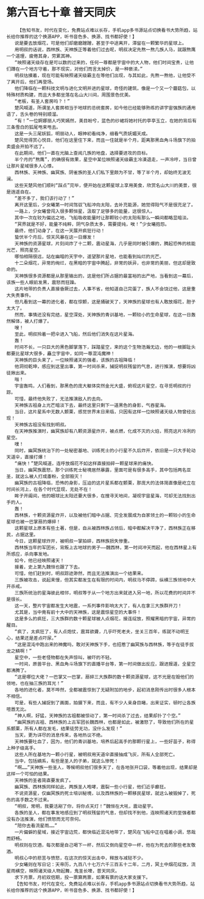 # 第六百七十章 普天同庆
        【告知书友，时代在变化，免费站点难以长存，手机app多书源站点切换看书大势所趋，站长给你推荐的这个换源APP，听书音色多、换源、找书都好使！】
       说是要去放烟花，可是他们却磨磨蹭蹭，甚至于中途离开，滞留在一颗繁华的星球上。
       用明叔的话说，西林族、天神族正等着他们过去呢，明叔决定先熬一熬几族人马，就跟熬鹰一个道理，疲倦其身，劳累其神。
       “映照诸天级存在是可以数的过来的，任何一尊都是宇宙中的大人物，他们时间宝贵，让他们蹲在一个地方守着，那不现实，对他们而言太掉价，是一种亵渎。”
       明叔估摸着，现在可能有映照诸天级霸主在等他们出现，与其如此，先熬一熬他，让他受不了离开后，他们再登场。
       他们降临在一颗科技文明与进化文明并进的星球，奇怪的建筑，像是一个又一个蘑菇包，以特殊材质构建，而且大多都坐落在名山大川间，周围景色优美。
       “老板，有圣人套房吗？！”
       楚风喊道，所谓圣人套房相当于地球的总统套房，如今他已经能够熟练的讲宇宙强族的通用语了，舌头卷的特别顺溜。
       “有！”一位婀娜丽人巧笑嫣然，美目盼兮，蓝色的纱裙将她衬托的亭亭玉立，在她的背后有三条雪白的狐尾甩来甩去。
       这是一头三尾妖狐，明丽动人，眼神初看纯净，细看气质妩媚天成。
       楚风觉得赏心悦目，他们在这里住下来，而且一住就是半个月，距离那黑血角斗场旗下的拍卖盛会开拍不远了。
       在此期间，他们一直在光脑上查阅几族的地盘，选择要进攻的目标。
       半个月的“熬鹰”，的确很有效果，星空中某位映照诸天级霸主冷漠退走，一声冷哼，当日曾让那片星域很多人心悸。
       西林族、天神族、幽冥族、阴雀族的圣人们私下里颇为不甘，等了半个月，却始终无波无澜。
       这些天楚风他们顺利“踩点”完毕，便开始在这颗星球上享用美食，欣赏名山大川的美景，很是逍遥自在。
       “差不多了，我们该行动了！”
       离开这里后，少女曦第一时间驾驭飞船冲向太阳，去补充能源，她觉得阳气不是很充足了。
       一路上，少女曦曾闯入很多颗恒星，汲取了足够多的能量，这很惊人。
       其中一次在较为偏远之地，飞船吸收能量时让那颗较小的太阳有那么一瞬间都略显暗淡。
       “冥界就是不好，能量不纯粹，阴气杂质太多，需要提纯，唉！”少女曦抱怨。
       最终，他们动身了，在这一天展开疯狂行动！
       蛰伏半个月后，惊天风暴在这一日爆发！
       天神族的资源星球，片刻间炸了十二颗，震动星海，几乎是同时被引爆的，腾起恐怖的核能光芒，照亮星空。
       哪怕相隔很远，站在幽暗的天宇中，遥望那片星地，也能看到灿烂的光芒。
       十二朵烟花，异常的绚烂，在黑暗的宇宙中腾起，非常的妖异，也非常的美丽，但这却是致命的。
       天神族很多资源都是从那里输出的，这是他们所占据的最富裕的出产地，当看到这一幕后，该族一些人眼前发黑，震怒而狂躁。
       这片地带的负责人直接昏厥过去，人事不省，他知道自己完蛋了，族人不会饶过他，这是重大失责事件。
       但凡看到这一幕的进化者，都在惊颤，这是捅破天了，天神族的星球也有人敢放烟花，胆子太大了。
       然而，事情还没有完结，星空深处，天神族的青训基地，一颗较小的生命星球，在这一日轰然解体，被人打爆了。
       嗖！
       至此，明叔拎着一把伞进入飞船，然后他们消失在这片星海。
       轰！
       时间不长，一只巨大的黑色脚掌落下，踩踏星空，来的这个生物浩瀚无边，他的一根脚趾头都要比星球大很多，矗立宇宙中，如同一尊混沌魔神！
       天神族的巨头来了，一位映照诸天的强者，该族的古祖降临！
       他洞彻乾坤，感应到这里出事，第一时间杀来，捕捉明叔残留的气息，进行推演，想要将凶徒揪出来。
       嗡！
       宇宙轰鸣，人们看到，那黑色的庞大躯体突然金光大盛，俯视这片星空，在寻觅明叔的行踪。
       可惜，最终他失败了，无法推演敌人的去向。
       天神族古祖身上光芒暗淡下去，最终这里只剩下一道黑色的身影，气吞星海。
       当日，这片星系中无数人颤栗，感觉世界末日来临，只因有这样一位映照诸天级人物曾经出现！
       天神族古祖没有找到明叔。
       在天神族推演时，幽冥族却有八颗资源星炸开，被点燃，化成不灭的火焰，照亮这片冷冽的星空。
       噗！
       同时，幽冥族统治下的一处秘密基地、训练死士的小行星不久后炸开，依旧是一只大手轮动天道伞，直接打爆！
       “痛快！”楚风喊道，连呼放烟花不如这样直接拍碎一颗星球来的痛快。
       当日，幽冥族震怒，那个训练死士秘境居然暴露，里面可是有很多高手，其中包括两名亚圣，就这么被人打成齑粉，全部毁灭！
       幽冥族的古祖降临，恐怖的身影，压迫的这片星系都在颤栗，那庞大的法体简直像是屹立在时间长河上，在各个时代显现，无处不在！
       眸子开阖间，他的眼球比太阳还要大很多，在搜寻天地间，凝视宇宙星海，可却无法找到出手的人。
       轰！
       西林族，十颗资源星炸开，以及被他们暗中占据、完全发展成为自家领土的一颗较小的生命星球也被一巴掌扇的爆碎！
       这颗星球上原本有些土著，但是，自从被西林族占领后，暗中都解决干净了，西林族正在移民，占据这里。
       今日，这颗星球炸开，被明叔一掌拍碎，西林族损失惨重。
       西林族当年的军团长，背叛上古地球的男子——魏西林，第一时间冲天而起，他在西林星上有所感应，杀向事发地。
       如今，他已经映照诸天！
       接着，史上第九魏恒也跟了下去。
       可惜，他们赶到时，明叔踪迹渺然，而且无法推演出一个结果来。
       三族被攻击，说起来慢，但其实都发生在有限的时间内，明叔马不停蹄，纵横三族领地中大开杀戒。
       三族所统治的星海彼此相邻，明叔等于从一个地方出来就进入另一地，所以花费的时间并不是很长。
       这一天，整片宇宙都发生大地震，一系列事件影响太大了，有人在拿三大族群开刀！
       尤其是，当中竟有前十大中的天神族，这是震惊星空的大事件！
       这是多么的疯狂，三大族群的数十颗星球被人点烟花，接连绽放，照耀黑暗的宇宙，异常的醒目。
       “疯了，太疯狂了，有人点炮仗，震耳欲聋，几乎吓死老夫，坐关三百年，练就不动明王心，结果还是差点吓尿。”
       “这是混沌中跑出来的神魔吗，敢对天神族下手，也招惹了幽冥族与西林族，等于在徒手拔龙之鳞啊！”
       星空中，一些老怪物都在失声惊叫，被吓的不轻。
       一时间，原兽平台、黑血角斗场旗下的直播平台等，第一时间做出反应，跟进报道，全星空都沸腾了。
       “这是哪位大佬？一巴掌又一巴掌，扇碎三大族群的数十颗资源星球，这不光是在毁他们的领地，也在抽三族的耳光！”
       各地的进化者，莫不哗然，全都被震惊到了无疑附加的地步，起初消息刚传出时很多人根本不相信。
       可是，有些人捕捉到了画面，拍摄下来，而且，有不少人亲身目睹，出来证实，顿时让各族喧嚣无比。
       “神人啊，好猛，天神族的古祖都被惊动了，第一时间杀了过去，结果却扑了个空。”
       “幽冥族的古祖、西林族的上古军团长魏西林，也都是如此，被激怒了，导致他们所在的星系颤栗，所有人都在发毛，结果徒劳无功，没什么发现！”
       当天，更为详尽的消息传来，各地热议不绝。
       天神族要吐血了，因为，他们的青训基地，培养后起高手的那颗行星上，一些好苗子，称得上种子级高手。
       这些人所在基地为一颗小行星，被明叔用天道伞直接抽成飞灰，所有人全部死亡。
       当中，包括嫡系，有些是圣人的子弟，就这么惨死！
       “啊……”天神族一些圣人，等候明叔他们很多天了，在各地张开口袋，等着他出现，结果却是这样一个可怕的结果。
       天神族的圣者简直要发疯了。
       幽冥族、西林族同样如此，两族圣人咆哮，震裂一些小行星，他们近乎癫狂。
       不说资源星，仅幽冥族的死士培训秘境，以及西林族的一颗移民星球，就这么被毁掉了，死伤的高手数之不过来。
       “明叔，常明，我要活剐了你，将你点天灯！”魏恒在大吼，震动星宇。
       各族的圣人，都在事发地感应到了明叔残留的气息，但却找不到他，连映照诸天的至强者都没有办法推演，他们愤怒而无可奈何。
       “陪你去看流星雨……”
       一片偏僻的星域，接近宇宙边荒，都快临近混沌地带了，楚风在飞船中正在唱着小调，悠哉而舒畅。
       明叔则在饮酒，每次都是自己喝下一杯，然后又倒向星空中一杯，他在为死去的那些老友敬酒。
       明叔心中的悲苦与愤怒，在这次的惊天出击中，释放与减轻不少。
       少女曦则在写日记：天帝历，九百八十七万六千三百五十二年，二月，冥土中烟花绽放，流星雨横空，映照诸天级人物起舞，鬼圣长嚎，普天同庆。
       求下月票，月初双倍期，投一票算两票，如果有票的话大家支援下。
       【告知书友，时代在变化，免费站点难以长存，手机app多书源站点切换看书大势所趋，站长给你推荐的这个换源APP，听书音色多、换源、找书都好使！】